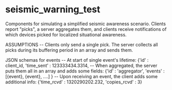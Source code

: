 # seismic_warning_test
Components for simulating a simplified seismic awareness scenario.  Clients report "picks", a server aggregates them,
 and clients receive notifications of which devices picked for localized situational awareness.

ASSUMPTIONS
-- Clients only send a single pick.  The server collects all picks during its buffering period in an array and sends them.


JSON schemas for events
-- At start of single event's lifetime:
{'id' : client_id,
'time_sent' : 123333434.3314,
-- When aggregated, the server puts them all in an array and adds some fields:
{'id' : 'aggregator',
'events' : [{event}, {event}, ....]
}
-- Upon receiving an event, the client adds some additional info:
{'time_rcvd' : 1320290202.232,
'copies_rcvd' : 3}
